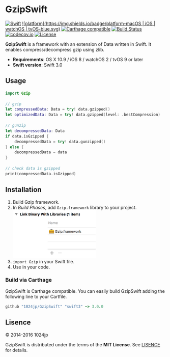 
GzipSwift
========================

[![Swift](https://img.shields.io/badge/Swift-3.0-blue.svg)]()
[![platform](https://img.shields.io/badge/platform-macOS | iOS | watchOS | tvOS-blue.svg)]()
[![Carthage compatible](https://img.shields.io/badge/Carthage-compatible-4BC51D.svg?style=flat)](https://github.com/Carthage/Carthage)
[![Build Status](https://img.shields.io/travis/1024jp/GzipSwift/master.svg?style=flat)](https://travis-ci.org/1024jp/GzipSwift)
[![codecov.io](https://codecov.io/gh/1024jp/GzipSwift/branch/Swift3/graphs/badge.svg)](https://codecov.io/gh/1024jp/GzipSwift)
[![License](https://img.shields.io/github/license/1024jp/GzipSwift.svg)](https://github.com/1024jp/GzipSwift/blob/develop/LICENSE)

__GzipSwift__ is a framework with an extension of Data written in Swift. It enables compress/decompress gzip using zlib.

- __Requirements__: OS X 10.9 / iOS 8 / watchOS 2 / tvOS 9 or later
- __Swift version__: Swift 3.0


## Usage

```swift
import Gzip

// gzip
let compressedData: Data = try! data.gzipped()
let optimizedData: Data = try! data.gzipped(level: .bestCompression)

// gunzip
let decompressedData: Data
if data.isGzipped {
    decompressedData = try! data.gunzipped()
} else {
    decompressedData = data
}

// check data is gzipped
print(compressedData.isGzipped)
```


## Installation

1. Build Gzip framework.
3. In *Build Phases*, add `Gzip.framework` library to your project.
    <br /><img src="Documentation/binary_link@2x.png" height="150"/>
5. `import Gzip` in your Swift file.
6. Use in your code.

### Build via Carthage
GzipSwift is Carthage compatible. You can easily build GzipSwift adding the following line to your Cartfile.

```ruby
github "1024jp/GzipSwift" "swift3" ~> 3.0.0
```

## Lisence

© 2014-2016 1024jp

GzipSwift is distributed under the terms of the __MIT License__. See [LISENCE](LISENCE) for details.
